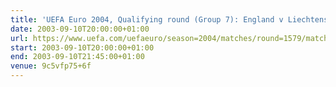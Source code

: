 ```yaml
---
title: 'UEFA Euro 2004, Qualifying round (Group 7): England v Liechtenstein'
date: 2003-09-10T20:00:00+01:00
url: https://www.uefa.com/uefaeuro/season=2004/matches/round=1579/match=69371
start: 2003-09-10T20:00:00+01:00
end: 2003-09-10T21:45:00+01:00
venue: 9c5vfp75+6f
---
```

